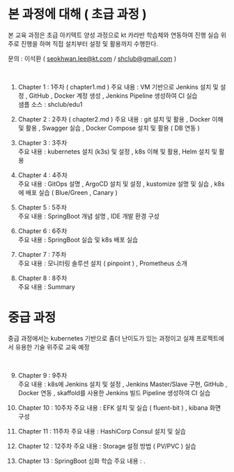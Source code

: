 # 본 과정에 대해  ( 초급 과정 )
 
본 교육 과정은 초급 아키텍트 양성 과정으로 kt 카라반 학습체와 연동하여 진행
실습 위주로 진행을 하며 직접 설치부터 설정 및 활용까지 수행한다.   

문의 :  이석환 ( seokhwan.lee@kt.com / shclub@gmail.com )

<br/>

1. Chapter 1 : 1주차  ( chapter1.md )
     주요 내용 : VM 기반으로 Jenkins 설치 및 설정 , GitHub , Docker 계정 생성 , Jenkins Pipeline 생성하여 CI 실습  
     샘플 소스 : shclub/edu1
     
2. Chapter 2 : 2주차  ( chapter2.md )
     주요 내용 : git 설치 및 활용 , Docker 이해 및 활용 , Swagger 실습 , Docker Compose 설치 및 활용 ( DB 연동 )  

3. Chapter 3 : 3주차  
     주요 내용 : kubernetes 설치 (k3s) 및 설정 , k8s 이해 및 활용,
               Helm 설치 및 활용   

4. Chapter 4 : 4주차  
     주요 내용 :  GitOps 설명 , ArgoCD 설치 및 설정 , kustomize 설명 및 실습 ,  k8s에 배포 실습 ( Blue/Green , Canary )  

5. Chapter 5 : 5주차  
     주요 내용 : SpringBoot 개념 설명 , IDE 개발 환경 구성    

6. Chapter 6 : 6주차  
     주요 내용 : SpringBoot 실습 및 k8s 배포 실습  

7. Chapter 7 : 7주차  
     주요 내용 : 모니터링 솔루션 설치 ( pinpoint ) , Prometheus 소개  

8. Chapter 8 : 8주차  
     주요 내용 : Summary


# 중급 과정

 
중급 과정에서는 kubernetes 기반으로 좀더 난이도가 있는 과정이고 실제 프로젝트에서 유용한
기술 위주로 교육 예정 

<br/>

9. Chapter 9 : 9주차  
     주요 내용 : k8s에 Jenkins 설치 및 설정 , Jenkins Master/Slave 구현, GitHub , Docker 연동 , skaffold를 사용한 Jenkins 빌드 Pipeline 생성하여 CI 실습  

10. Chapter 10 : 10주차 
     주요 내용 : EFK 설치 및 실습 ( fluent-bit ) , kibana 화면 구성

11. Chapter 11 : 11주차 
     주요 내용 : HashiCorp Consul 설치 및 실습

12. Chapter 12 : 12주차 
     주요 내용 : Storage 설정 방법 ( PV/PVC ) 실습 

13. Chapter 13 : SpringBoot 심화 학습 
     주요 내용 : . 